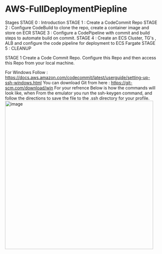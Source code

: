 # AWS-FullDeploymentPiepline

Stages
STAGE 0 : Introduction
STAGE 1 : Create a CodeCommit Repo
STAGE 2 : Configure CodeBuild to clone the repo, create a container image and store on ECR
STAGE 3 : Configure a CodePipeline with commit and build steps to automate build on commit.
STAGE 4 : Create an ECS Cluster, TG's , ALB and configure the code pipeline for deployment to ECS Fargate
STAGE 5 : CLEANUP


STAGE 1 
Create a Code Commit Repo. Configure this Repo and then access this Repo from your local machine.

For Windows Follow : https://docs.aws.amazon.com/codecommit/latest/userguide/setting-up-ssh-windows.html
You can download Git from here : https://git-scm.com/download/win
For your refrence Below is how the commands will look like, when  From the emulator you run the ssh-keygen command, and follow the directions to save the file to the .ssh directory for your profile.
<img width="488" alt="image" src="https://github.com/anusachdeva4321/AWS-FullDeploymentPiepline/assets/53436537/6fd183b7-a2e6-4151-b0f9-2f5451b91210">



